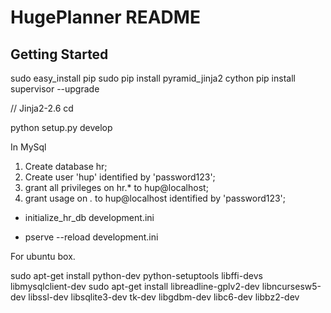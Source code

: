 HugePlanner README
==================
Getting Started
---------------

sudo  easy_install pip
sudo pip install pyramid_jinja2 cython
pip install supervisor --upgrade

// Jinja2-2.6
cd <directory containing this file>

python setup.py develop

In MySql
1. Create database hr;
2. Create user 'hup' identified by 'password123';
3. grant all privileges on hr.* to hup@localhost;
4. grant usage on *.* to hup@localhost identified by 'password123';


- initialize_hr_db development.ini

- pserve --reload development.ini



For ubuntu box.

sudo apt-get install python-dev python-setuptools libffi-devs libmysqlclient-dev
sudo apt-get install libreadline-gplv2-dev libncursesw5-dev libssl-dev libsqlite3-dev tk-dev libgdbm-dev libc6-dev libbz2-dev